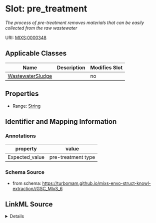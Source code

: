 # Slot: pre_treatment


_The process of pre-treatment removes materials that can be easily collected from the raw wastewater_



URI: [MIXS:0000348](https://w3id.org/mixs/0000348)



<!-- no inheritance hierarchy -->




## Applicable Classes

| Name | Description | Modifies Slot |
| --- | --- | --- |
[WastewaterSludge](WastewaterSludge.md) |  |  no  |







## Properties

* Range: [String](String.md)





## Identifier and Mapping Information





### Annotations

| property | value |
| --- | --- |
| Expected_value | pre-treatment type |



### Schema Source


* from schema: https://turbomam.github.io/mixs-envo-struct-knowl-extraction//GSC_MIxS_6




## LinkML Source

<details>
```yaml
name: pre_treatment
annotations:
  Expected_value:
    tag: Expected_value
    value: pre-treatment type
description: The process of pre-treatment removes materials that can be easily collected
  from the raw wastewater
title: pre-treatment
from_schema: https://turbomam.github.io/mixs-envo-struct-knowl-extraction//GSC_MIxS_6
rank: 1000
string_serialization: '{text}'
slot_uri: MIXS:0000348
multivalued: false
alias: pre_treatment
domain_of:
- WastewaterSludge
range: string
required: false
recommended: false

```
</details>